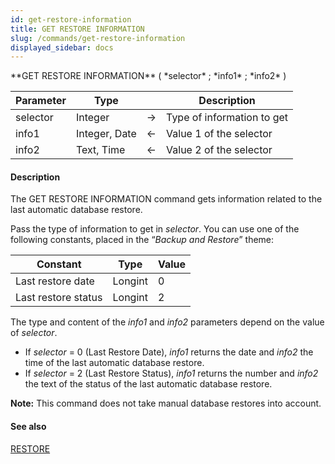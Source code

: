 ```yaml
---
id: get-restore-information
title: GET RESTORE INFORMATION
slug: /commands/get-restore-information
displayed_sidebar: docs
---
```


<!--REF #_command_.GET RESTORE INFORMATION.Syntax-->**GET RESTORE INFORMATION** ( *selector* ; *info1* ; *info2* )<!-- END REF-->
<!--REF #_command_.GET RESTORE INFORMATION.Params-->
| Parameter | Type |  | Description |
| --- | --- | --- | --- |
| selector | Integer | &#8594;  | Type of information to get |
| info1 | Integer, Date | &#8592; | Value 1 of the selector |
| info2 | Text, Time | &#8592; | Value 2 of the selector |

<!-- END REF-->

#### Description 

<!--REF #_command_.GET RESTORE INFORMATION.Summary-->The GET RESTORE INFORMATION command gets information related to the last automatic database restore.<!-- END REF--> 

Pass the type of information to get in *selector*. You can use one of the following constants, placed in the “*Backup and Restore*” theme:

| Constant            | Type    | Value |
| ------------------- | ------- | ----- |
| Last restore date   | Longint | 0     |
| Last restore status | Longint | 2     |

The type and content of the *info1* and *info2* parameters depend on the value of *selector*.

* If *selector* \= 0 (Last Restore Date), *info1* returns the date and *info2* the time of the last automatic database restore.
* If *selector* \= 2 (Last Restore Status), *info1* returns the number and *info2* the text of the status of the last automatic database restore.

**Note:** This command does not take manual database restores into account.

#### See also 

[RESTORE](restore.md)  
